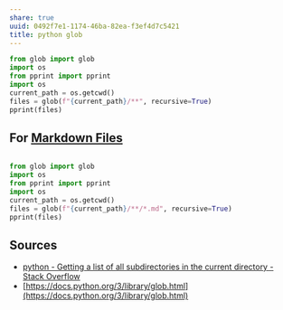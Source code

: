 ```yaml
---
share: true
uuid: 0492f7e1-1174-46ba-82ea-f3ef4d7c5421
title: python glob
---
```

``` python
from glob import glob
import os
from pprint import pprint
import os
current_path = os.getcwd()
files = glob(f"{current_path}/**", recursive=True)
pprint(files)
```

## For [Markdown Files](/ceb61472-539e-4d96-8db5-9168bf51b6e9)

``` python

from glob import glob
import os
from pprint import pprint
import os
current_path = os.getcwd()
files = glob(f"{current_path}/**/*.md", recursive=True)
pprint(files)

```

## Sources

* [python - Getting a list of all subdirectories in the current directory - Stack Overflow](https://stackoverflow.com/questions/973473/getting-a-list-of-all-subdirectories-in-the-current-directory)
* [https://docs.python.org/3/library/glob.html](https://docs.python.org/3/library/glob.html)
